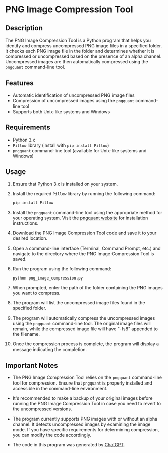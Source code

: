 # PNG Image Compression Tool

## Description

The PNG Image Compression Tool is a Python program that helps you identify and compress uncompressed PNG image files in a specified folder. It checks each PNG image file in the folder and determines whether it is compressed or uncompressed based on the presence of an alpha channel. Uncompressed images are then automatically compressed using the `pngquant` command-line tool.

## Features

- Automatic identification of uncompressed PNG image files
- Compression of uncompressed images using the `pngquant` command-line tool
- Supports both Unix-like systems and Windows

## Requirements

- Python 3.x
- `Pillow` library (install with `pip install Pillow`)
- `pngquant` command-line tool (available for Unix-like systems and Windows)

## Usage

1. Ensure that Python 3.x is installed on your system.

2. Install the required `Pillow` library by running the following command:

   ```
   pip install Pillow
   ```

3. Install the `pngquant` command-line tool using the appropriate method for your operating system. Visit the [pngquant website](https://pngquant.org/) for installation instructions.

4. Download the PNG Image Compression Tool code and save it to your desired location.

5. Open a command-line interface (Terminal, Command Prompt, etc.) and navigate to the directory where the PNG Image Compression Tool is saved.

6. Run the program using the following command:

   ```
   python png_image_compression.py
   ```

7. When prompted, enter the path of the folder containing the PNG images you want to compress.

8. The program will list the uncompressed image files found in the specified folder.

9. The program will automatically compress the uncompressed images using the `pngquant` command-line tool. The original image files will remain, while the compressed image file will have "-fs8" appended to the filename.

10. Once the compression process is complete, the program will display a message indicating the completion.

## Important Notes

- The PNG Image Compression Tool relies on the `pngquant` command-line tool for compression. Ensure that `pngquant` is properly installed and accessible in the command-line environment.

- It's recommended to make a backup of your original images before running the PNG Image Compression Tool in case you need to revert to the uncompressed versions.

- The program currently supports PNG images with or without an alpha channel. It detects uncompressed images by examining the image mode. If you have specific requirements for determining compression, you can modify the code accordingly.

- The code in this program was generated by [ChatGPT](https://chat.openai.com/share/c7f8ee80-9772-4fbd-8648-38b33738d173).
